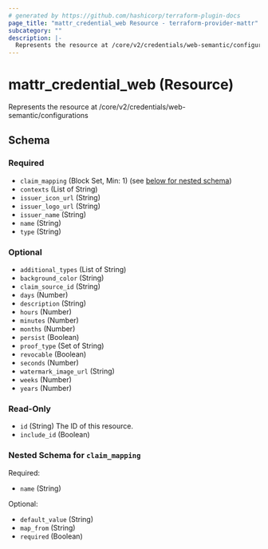 ```yaml
---
# generated by https://github.com/hashicorp/terraform-plugin-docs
page_title: "mattr_credential_web Resource - terraform-provider-mattr"
subcategory: ""
description: |-
  Represents the resource at /core/v2/credentials/web-semantic/configurations
---
```


# mattr_credential_web (Resource)

Represents the resource at /core/v2/credentials/web-semantic/configurations



<!-- schema generated by tfplugindocs -->
## Schema

### Required

- `claim_mapping` (Block Set, Min: 1) (see [below for nested schema](#nestedblock--claim_mapping))
- `contexts` (List of String)
- `issuer_icon_url` (String)
- `issuer_logo_url` (String)
- `issuer_name` (String)
- `name` (String)
- `type` (String)

### Optional

- `additional_types` (List of String)
- `background_color` (String)
- `claim_source_id` (String)
- `days` (Number)
- `description` (String)
- `hours` (Number)
- `minutes` (Number)
- `months` (Number)
- `persist` (Boolean)
- `proof_type` (Set of String)
- `revocable` (Boolean)
- `seconds` (Number)
- `watermark_image_url` (String)
- `weeks` (Number)
- `years` (Number)

### Read-Only

- `id` (String) The ID of this resource.
- `include_id` (Boolean)

<a id="nestedblock--claim_mapping"></a>
### Nested Schema for `claim_mapping`

Required:

- `name` (String)

Optional:

- `default_value` (String)
- `map_from` (String)
- `required` (Boolean)


